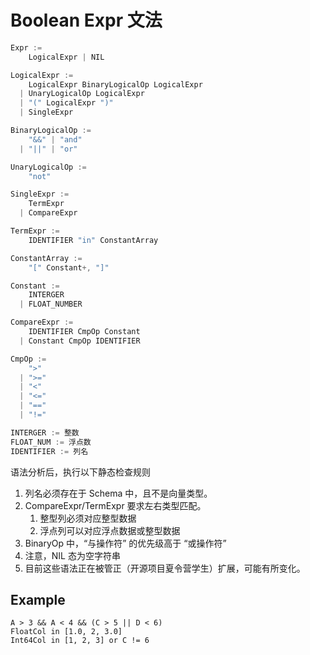 # Boolean Expr 文法
```go
Expr := 
    LogicalExpr | NIL

LogicalExpr := 
    LogicalExpr BinaryLogicalOp LogicalExpr 
  | UnaryLogicalOp LogicalExpr
  | "(" LogicalExpr ")"
  | SingleExpr

BinaryLogicalOp := 
    "&&" | "and" 
  | "||" | "or"

UnaryLogicalOp :=
    "not"

SingleExpr := 
    TermExpr
  | CompareExpr

TermExpr := 
    IDENTIFIER "in" ConstantArray

ConstantArray := 
    "[" Constant+, "]"

Constant := 
    INTERGER
  | FLOAT_NUMBER 

CompareExpr := 
    IDENTIFIER CmpOp Constant
  | Constant CmpOp IDENTIFIER

CmpOp := 
    ">"
  | ">="
  | "<"
  | "<="
  | "=="
  | "!="

INTERGER := 整数
FLOAT_NUM := 浮点数
IDENTIFIER := 列名
```

语法分析后，执行以下静态检查规则
1. 列名必须存在于 Schema 中，且不是向量类型。
2. CompareExpr/TermExpr 要求左右类型匹配。
   1. 整型列必须对应整型数据
   2. 浮点列可以对应浮点数据或整型数据
3. BinaryOp 中，“与操作符” 的优先级高于 “或操作符”
4. 注意，NIL 态为空字符串
5. 目前这些语法正在被管正（开源项目夏令营学生）扩展，可能有所变化。

## Example
```
A > 3 && A < 4 && (C > 5 || D < 6)
FloatCol in [1.0, 2, 3.0]
Int64Col in [1, 2, 3] or C != 6
```
